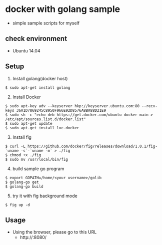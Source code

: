 # docker with golang sample

* simple sample scripts for myself

## check environment

* Ubuntu 14.04 

## Setup

1. Install golang(docker host)

```
$ sudo apt-get install golang
```


2. Install Docker

```
$ sudo apt-key adv --keyserver hkp://keyserver.ubuntu.com:80 --recv-keys 36A1D7869245C8950F966E92D8576A8BA88D21E9
$ sudo sh -c "echo deb https://get.docker.com/ubuntu docker main > /etc/apt/sources.list.d/docker.list"
$ sudo apt-get update
$ sudo apt-get install lxc-docker
```


3. Install fig

```
$ curl -L https://github.com/docker/fig/releases/download/1.0.1/fig-`uname -s`-`uname -m` > ./fig
$ chmod +x ./fig
$ sudo mv /usr/local/bin/fig
```

4. build sample go program

```
$ export GOPATH=/home/<your username>/golib
$ golang-go get
$ golang-go build
```


5. try it with fig background mode

```
$ fig up -d
```

## Usage

* Using the browser, please go to this URL
    * http://<docker host>:8080/
